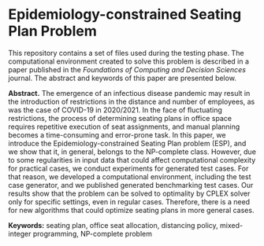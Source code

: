 # Epidemiology-constrained Seating Plan Problem
This repository contains a set of files used during the testing phase. The computational environment
created to solve this problem is described in a paper published in the
*Foundations of Computing and Decision Sciences* journal.
The abstract and keywords of this paper are presented below.

**Abstract.** The emergence of an infectious disease pandemic may result in the
introduction of restrictions in the distance and number of employees, as was the case
of COVID-19 in 2020/2021. In the face of fluctuating restrictions, the process of
determining seating plans in office space requires repetitive execution of seat assignments,
and manual planning becomes a time-consuming and error-prone task. In this
paper, we introduce the Epidemiology-constrained Seating Plan problem (ESP), and
we show that it, in general, belongs to the NP-complete class. However, due to some
regularities in input data that could affect computational complexity for practical
cases, we conduct experiments for generated test cases. For that reason, we developed
a computational environment, including the test case generator, and we published
generated benchmarking test cases. Our results show that the problem can be solved
to optimality by CPLEX solver only for specific settings, even in regular cases. Therefore,
there is a need for new algorithms that could optimize seating plans in more
general cases.

**Keywords:** seating plan, office seat allocation, distancing policy, mixed-integer
programming, NP-complete problem
